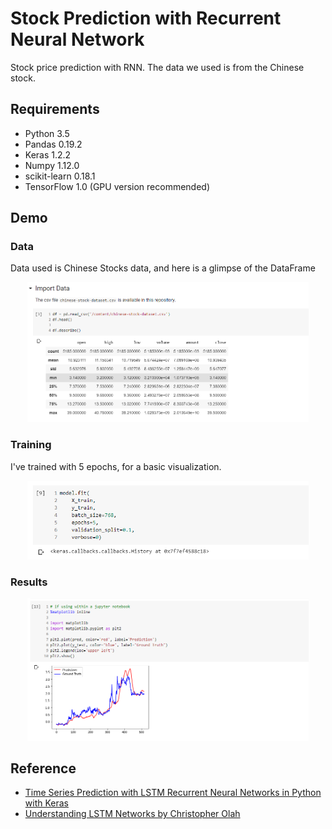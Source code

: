 # Stock Prediction with Recurrent Neural Network

Stock price prediction with RNN. The data we used is from the Chinese stock.

## Requirements

- Python 3.5
- Pandas 0.19.2
- Keras 1.2.2
- Numpy 1.12.0
- scikit-learn 0.18.1
- TensorFlow 1.0 (GPU version recommended)


## Demo

### Data
<p>Data used is Chinese Stocks data, and here is a glimpse of the DataFrame</p>
<div style="text-align:center">
	<img src="/screen1.png" alt="Data" style="width: 450px;"/>
</div>

### Training
<p> I've trained with 5 epochs, for a basic visualization.</p>
<div style="text-align:center">
	<img src="/screen3.png" alt="Training Demo" style="width: 450px;"/>
</div>

### Results
<div style="text-align:center">
	<img src="/screen2.png" alt="Training Result Demo" style="width: 450px;"/>
</div>

## Reference

- [Time Series Prediction with LSTM Recurrent Neural Networks in Python with Keras](http://machinelearningmastery.com/time-series-prediction-lstm-recurrent-neural-networks-python-keras/)
- [Understanding LSTM Networks by Christopher Olah](http://colah.github.io/posts/2015-08-Understanding-LSTMs/)
